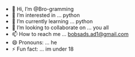 - 👋 Hi, I’m @Bro-gramming
- 👀 I’m interested in ... python 
- 🌱 I’m currently learning ... python 
- 💞️ I’m looking to collaborate on ... you all 
- 📫 How to reach me ... bobsads.ad1@gmail.com
- 😄 Pronouns: ... he
- ⚡ Fun fact: ...
im under 18
<!---
Bro-gramming/Bro-gramming is a ✨ special ✨ repository because its `README.md` (this file) appears on your GitHub profile.
You can click the Preview link to take a look at your changes.
--->
